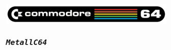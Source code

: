 <div align="center" width="100%" >
  <img align="center" src="./images/Commodore_64_logo.png" />
</div>

# *`MetallC64`*
